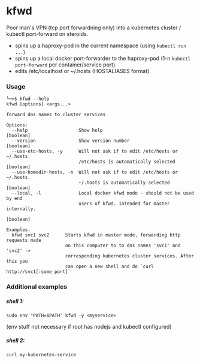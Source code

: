 # kfwd
Poor man's VPN (tcp port forwardning only) into a kubernetes cluster / kubectl port-forward on steroids.

* spins up a haproxy-pod in the current namespace (using `kubectl run ...`)
* spins up a local docker port-forwarder to the haproxy-pod (1-n `kubectl port-forward` per container/service port)
* edits /etc/localhost or ~/.hosts (HOSTALIASES format)

### Usage
```
╰─>$ kfwd --help
kfwd [options] <args...>

forward dns names to cluster services

Options:
  --help                   Show help                                   [boolean]
  --version                Show version number                         [boolean]
  --use-etc-hosts, -y      Will not ask if to edit /etc/hosts or ~/.hosts.
                           /etc/hosts is automatically selected        [boolean]
  --use-homedir-hosts, -n  Will not ask if to edit /etc/hosts or ~/.hosts.
                           ~/.hosts is automatically selected          [boolean]
  --local, -l              Local docker kfwd mode - should not be used by end
                           users of kfwd. Intended for master internally.
                                                                       [boolean]

Examples:
  kfwd svc1 svc2      Starts kfwd in master mode, forwarding http requests made
                      on this computer to to dns names 'svc1' and 'svc2' ->
                      corresponding kubernetes cluster services. After this you
                      can open a new shell and do `curl http://svc1[:some port]`
```

### Additional examples
 
##### shell 1:
`sudo env "PATH=$PATH" kfwd -y <myservice>` 

(env stuff not necessary if root has nodejs and kubectl configured)

##### shell 2:
`curl my-kubernetes-service`
